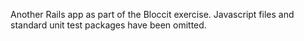 Another Rails app as part of the Bloccit exercise.  Javascript files and standard unit test packages have been omitted.
